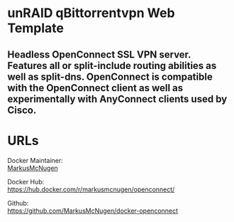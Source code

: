 [githubownerurl]: https://github.com/MarkusMcNugen

# unRAID qBittorrentvpn Web Template

## Headless OpenConnect SSL VPN server. Features all or split-include routing abilities as well as split-dns. OpenConnect is compatible with the OpenConnect client as well as experimentally with AnyConnect clients used by Cisco.

# URLs
Docker Maintainer:  
[MarkusMcNugen][githubownerurl]  

Docker Hub:  
https://hub.docker.com/r/markusmcnugen/openconnect/

Github:  
https://github.com/MarkusMcNugen/docker-openconnect

